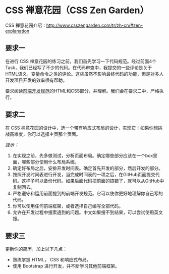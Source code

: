 # CSS 禅意花园（CSS Zen Garden）

CSS 禅意花园介绍：http://www.csszengarden.com/tr/zh-cn/#zen-explanation

## 要求一

在进行 CSS 禅意花园的练习之前，我们首先学习一下代码规范。经过前面4个Task，我们已经写了不少的代码。在代码审查中，我提交的一些评论是关于HTML语义，变量命令之类的评论。这些虽然不影响最终代码的功能，但是对多人开发项目开发的效率很有帮助。

要求阅读[前端开发规范](http://wiki.jikexueyuan.com/project/web-development/)的HTML和CSS部分，并理解。我们会在要求二中，严格执行。

## 要求二

在 CSS 禅意花园的设计中，选一个带有响应式布局的设计，实现它！如果你想挑战高难度，你可以选择主页那个页面。

*提示：*

1. 在实现之前，先多做测试，分析页面布局。确定哪些部分应该在一个box里面，哪些部分使用什么布局系统。
2. 确定好布局之后，安排开发时间表。确定首先开发的部分，然后开发的部分。
3. 按照开发时间表进行开发，当完成时间表的一项之后，在GitHub页面提交代码。这样子可以备份代码。如果后面代码把前面的搞错了，就可以从GitHub中复制回去。
4. 严格遵守和运用前面提到的前端开发规范。它可以使你更好地理解你自己写的代码。
5. 你可以使用任何前端框架，或者选择自己编写全部代码。
6. 允许在开发过程中搜索遇到的问题。中文如果搜不到结果，可以尝试使用英文搜。

## 要求三

更新你的简历，加上以下几点：

- 熟练掌握 HTML， CSS 和响应式布局。
- 使用 Bootstrap 进行开发，并不断学习其他前端框架。
